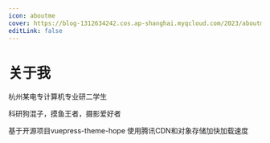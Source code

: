 ```yaml
---
icon: aboutme
cover: https://blog-1312634242.cos.ap-shanghai.myqcloud.com/2023/aboutme.jpg
editLink: false 
---
```


# 关于我

杭州某电专计算机专业研二学生

科研狗混子，摸鱼王者，摄影爱好者

基于开源项目vuepress-theme-hope
使用腾讯CDN和对象存储加快加载速度
